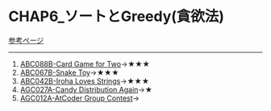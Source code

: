 # CHAP6_ソートとGreedy(貪欲法)

[参考ページ](https://tinyurl.com/y7zw86pt)

---

1. [ABC088B-Card Game for Two](https://atcoder.jp/contests/abc088/tasks/abc088_b)→★★★
1. [ABC067B-Snake Toy](https://atcoder.jp/contests/abc067/tasks/abc067_b)→★★★
1. [ABC042B-Iroha Loves Strings](https://atcoder.jp/contests/abc042/tasks/abc042_b)→★★★
1. [AGC027A-Candy Distribution Again](https://atcoder.jp/contests/agc027/tasks/agc027_a)→★
1. [AGC012A-AtCoder Group Contest](https://atcoder.jp/contests/agc012/tasks/agc012_a)→